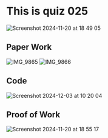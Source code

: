 # This is quiz 025

<img width="max" alt="Screenshot 2024-11-20 at 18 49 05" src="https://github.com/user-attachments/assets/9522a52c-4831-46a7-9e30-be5824e8c3a9">

## Paper Work

![IMG_9865](https://github.com/user-attachments/assets/52984668-009e-4989-a029-647d08ebc19c)
![IMG_9866](https://github.com/user-attachments/assets/6892b71f-15d3-481f-9f78-9ddcbbd44772)


## Code

<img width="max" alt="Screenshot 2024-12-03 at 10 20 04" src="https://github.com/user-attachments/assets/2683622b-994b-4985-90be-494bf0b9c0cb">


## Proof of Work

<img width="max" alt="Screenshot 2024-11-20 at 18 55 17" src="https://github.com/user-attachments/assets/bd040c5e-4ce5-4b42-9898-a6fb0ff1ab6e">

